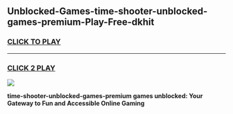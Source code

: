 
## Unblocked-Games-time-shooter-unblocked-games-premium-Play-Free-dkhit
<h3>
<a href="https://premium76.site?title=time-shooter-unblocked-games-premium&ref=10A">CLICK TO PLAY</a></h3>
<hr>

<h3>
<a href="https://premium76.site?title=time-shooter-unblocked-games-premium&ref=10A">CLICK 2 PLAY</a>
  
</h3>

<a href="https://premium76.site?title=time-shooter-unblocked-games-premium&ref=10A"><img src="https://clearcache.store/games.png"></a>


**time-shooter-unblocked-games-premium games unblocked: Your Gateway to Fun and Accessible Online Gaming**
